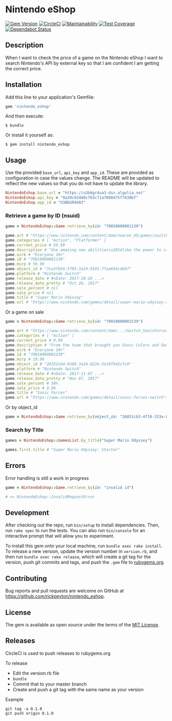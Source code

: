 # Nintendo eShop

[![Gem Version](https://badge.fury.io/rb/nintendo_eshop.svg)](https://badge.fury.io/rb/nintendo_eshop)
[![CircleCI](https://circleci.com/gh/rickpeyton/nintendo_eshop.svg?style=svg)](https://circleci.com/gh/rickpeyton/nintendo_eshop)
[![Maintainability](https://api.codeclimate.com/v1/badges/5e41e08d88dbecfcf318/maintainability)](https://codeclimate.com/github/rickpeyton/nintendo_eshop/maintainability)
[![Test Coverage](https://api.codeclimate.com/v1/badges/5e41e08d88dbecfcf318/test_coverage)](https://codeclimate.com/github/rickpeyton/nintendo_eshop/test_coverage)
[![Dependabot Status](https://api.dependabot.com/badges/status?host=github&identifier=193173552)](https://dependabot.com)

## Description

When I want to check the price of a game on the Nintendo eShop I want to search Nintendo's API by external key so that I am confident I am getting the correct price.

## Installation

Add this line to your application's Gemfile:

```ruby
gem 'nintendo_eshop'
```

And then execute:

    $ bundle

Or install it yourself as:

    $ gem install nintendo_eshop

## Usage

Use the provided `base_url`, `api_key` and `app_id`. These are provided as configuration in case the values change. The README will be updated to reflect the new values so that you do not have to update the library.

```ruby
NintendoEshop.base_url = "https://u3b6gr4ua3-dsn.algolia.net"
NintendoEshop.api_key = "9a20c93440cf63cf1a7008d75f7438bf"
NintendoEshop.app_id = "U3B6GR4UA3"
```

### Retrieve a game by ID (nsuid)

```ruby
game = NintendoEshop::Game.retrieve_by(id: "70010000001130")

game.art # "https://www.nintendo.com/content/dam/noa/en_US/games/switch/s/su..."
game.categories # [ "Action", "Platformer" ]
game.current_price # 59.99
game.description # "Use amazing new abilities\u2014like the power to capture..."
game.esrb # "Everyone 10+"
game.id # "70010000001130"
game.msrp # 59.99
game.object_id # "3ce3fb54-5f95-3a24-9101-7faa694c4b6f"
game.platform # "Nintendo Switch"
game.release_date # #<Date: 2017-10-26 ...>
game.release_date_pretty # "Oct 26, 2017"
game.sale_percent # nil
game.sale_price # nil
game.title # "Super Mario Odyssey"
game.url # "https://www.nintendo.com/games/detail/super-mario-odyssey-switch">
```

Or a game on sale

```ruby
game = NintendoEshop::Game.retrieve_by(id: "70010000001539")

game.art # "https://www.nintendo.com/content/dam/.../Switch_SonicForces_box.png"
game.categories # [ "Action" ]
game.current_price # 9.99
game.description # "From the team that brought you Sonic Colors and Generati..."
game.esrb # "Everyone 10+"
game.id # "70010000001539"
game.msrp # 19.99
game.object_id # "26322c64-9268-3a24-822e-5e10f9e5cfc9"
game.platform # "Nintendo Switch"
game.release_date # #<Date: 2017-11-07 ...>
game.release_date_pretty # "Nov 07, 2017"
game.sale_percent # 50%
game.sale_price # 9.99
game.title # "Sonic Forces"
game.url # "https://www.nintendo.com/games/detail/sonic-forces-switch">
```

Or by object_id

```ruby
game = NintendoEshop::Game.retrieve_by(object_id: "26851cb3-4f10-333a-8d7c-f9cae4a9bc03")
```

### Search by Title

```ruby
games = NintendoEshop::GamesList.by_title("Super Mario Odyssey")

games.first.title # "Super Mario Odyssey: Starter"
```

## Errors

Error handling is still a work in progress

```ruby
game = NintendoEshop::Game.retrieve_by(id: "invalid id")

# => NintendoEshop::InvalidRequestError
```

## Development

After checking out the repo, run `bin/setup` to install dependencies. Then, run `rake spec` to run the tests. You can also run `bin/console` for an interactive prompt that will allow you to experiment.

To install this gem onto your local machine, run `bundle exec rake install`. To release a new version, update the version number in `version.rb`, and then run `bundle exec rake release`, which will create a git tag for the version, push git commits and tags, and push the `.gem` file to [rubygems.org](https://rubygems.org).

## Contributing

Bug reports and pull requests are welcome on GitHub at https://github.com/rickpeyton/nintendo_eshop.

## License

The gem is available as open source under the terms of the [MIT License](https://opensource.org/licenses/MIT).

## Releases

CircleCi is used to push releases to rubygems.org

To release

* Edit the version.rb file
* `bundle`
* Commit that to your master branch
* Create and push a git tag with the same name as your version

Example

```
git tag -a 0.1.0
git push origin 0.1.0
```
